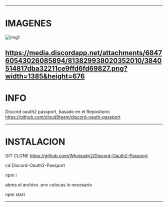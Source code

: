 ------------
# IMAGENES
<img src="https://media.discordapp.net/attachments/684760543026085894/813829790258823248/14550aaa8149ec3eefde19d9a3f006f6.png?width=1389&height=676" alt="img1">

https://media.discordapp.net/attachments/684760543026085894/813829938020352010/3840514817dba32211ce9ffd6fd69827.png?width=1385&height=676
------------
# INFO


Discord oauth2 passport, basado en el Repositorio https://github.com/cloud9team/discord-oauth-passport

------------
# INSTALACION


GIT CLONE https://github.com/Whoisadri2/Discord-Oauth2-Passport

cd Discord-Oauth2-Passport

npm i

abres el archivo .env colocas lo necesario

npm start

------------
